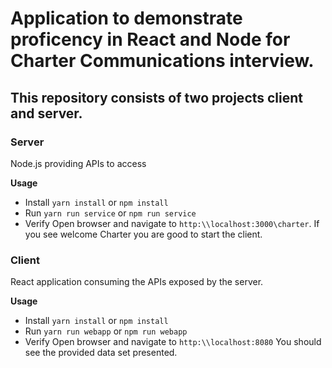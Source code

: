 # Application to demonstrate proficency in React and Node for Charter Communications interview.

## This repository consists of two projects client and server.

### Server
Node.js providing APIs to access

**Usage**
- Install
`yarn install` or `npm install`
- Run
`yarn run service` or `npm run service`
- Verify
Open browser and navigate to `http:\\localhost:3000\charter`. 
If you see welcome Charter you are good to start the client.


### Client
React application consuming the APIs exposed by the server.

**Usage**
- Install
`yarn install` or `npm install`
- Run
`yarn run webapp` or `npm run webapp`
- Verify
Open browser and navigate to `http:\\localhost:8080`
You should see the provided data set presented.


